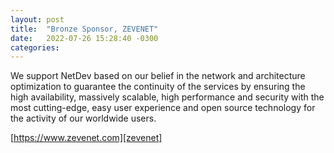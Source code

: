 ```yaml
---
layout: post
title:  "Bronze Sponsor, ZEVENET"
date:   2022-07-26 15:28:40 -0300
categories: 
---
```

We support NetDev based on our belief in the network and architecture optimization to guarantee the continuity of the services by ensuring the high availability, massively scalable, high performance and security with the most cutting-edge, easy user experience and open source technology for the activity of our worldwide users.

[https://www.zevenet.com][zevenet]

[zevenet]: https://www.zevenet.com